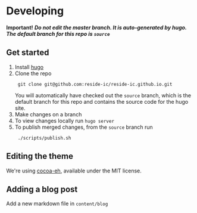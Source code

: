 # Developing

**Important!** **_Do not edit the master branch. It is auto-generated by hugo. 
The default branch for this repo is `source`_**

## Get started
1. Install [hugo](https://gohugo.io/)
1. Clone the repo
    ```
     git clone git@github.com:reside-ic/reside-ic.github.io.git
    ```
    You will automatically have checked out the `source` branch, which is the default branch for this repo and contains 
    the source code for the hugo site.
1. Make changes on a branch
1. To view changes locally run `hugo server`
1. To publish merged changes, from the `source` branch run
    ```
     ./scripts/publish.sh
    ```
    
## Editing the theme
We're using [cocoa-eh](https://github.com/mtn/cocoa-eh-hugo-theme), available under the MIT 
license. 

## Adding a blog post
Add a new markdown file in `content/blog`